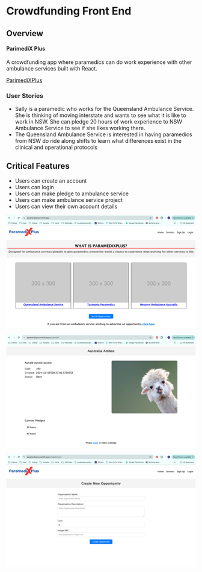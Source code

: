 # Crowdfunding Front End

## Overview
#### ParimediX Plus
A crowdfunding app where paramedics can do work experience with other ambulance services built with React.

[ParimediXPlus](https://paramedixplus.netlify.app/)

### User Stories
- Sally is a paramedic who works for the Queensland Ambulance Service. She is thinking of moving interstate and wants to see what it is like to work in NSW. She can pledge 20 hours of work experience to NSW Ambulance Service to see if she likes working there. 
- The Queensland Ambulance Service is interested in having paramedics from NSW do ride along shifts to learn what differences exist in the clinical and operational protocols

## Critical Features
- Users can create an account
- Users can login
- Users can make pledge to ambulance service
- Users can make ambulance service project
- Users can view their own account details

![homepage](./public/img/homepage.png)

![project page](./public/img/projectpage.png)

![create project](./public/img/createproject.png)

